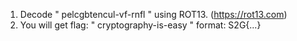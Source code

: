 1. Decode " pelcgbtencul-vf-rnfl " using ROT13. (https://rot13.com)
2. You will get flag: " cryptography-is-easy " format: S2G{...}